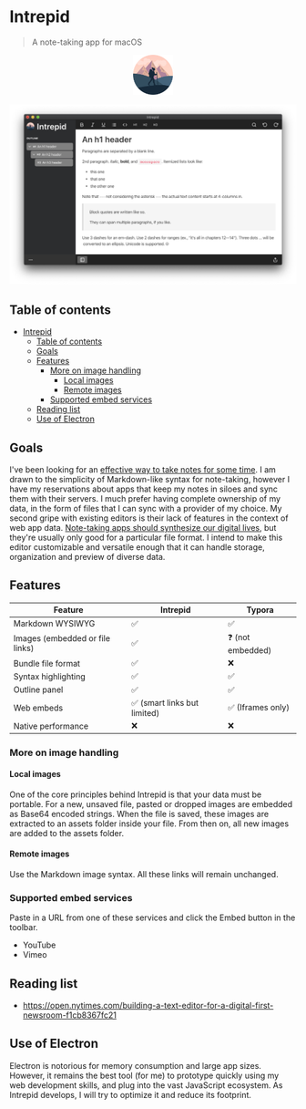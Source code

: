 # Intrepid

> A note-taking app for macOS

<p align="center">
    <img src="./docs/icon.png" width=70 alt="icon">
</p>

![Cover](./docs/cover.png)

## Table of contents

- [Intrepid](#intrepid)
  - [Table of contents](#table-of-contents)
  - [Goals](#goals)
  - [Features](#features)
    - [More on image handling](#more-on-image-handling)
      - [Local images](#local-images)
      - [Remote images](#remote-images)
    - [Supported embed services](#supported-embed-services)
  - [Reading list](#reading-list)
  - [Use of Electron](#use-of-electron)

## Goals

I've been looking for an [effective way to take notes for some time](https://sarimabbas.com/posts/2019/markdown-editor/). I am drawn to the simplicity of Markdown-like syntax for note-taking, however I have my reservations about apps that keep my notes in siloes and sync them with their servers. I much prefer having complete ownership of my data, in the form of files that I can sync with a provider of my choice. My second gripe with existing editors is their lack of features in the context of web app data. [Note-taking apps should synthesize our digital lives](https://sarimabbas.com/posts/2019/unified-productivity/), but they're usually only good for a particular file format. I intend to make this editor customizable and versatile enough that it can handle storage, organization and preview of diverse data.

## Features

| Feature                         | Intrepid                                     | Typora                            |
| ------------------------------- | -------------------------------------------- | --------------------------------- |
| Markdown WYSIWYG                | :white_check_mark:                           | :white_check_mark:                |
| Images (embedded or file links) | :white_check_mark:                           | :question: (not embedded)         |
| Bundle file format              | :white_check_mark:                           | :x:                               |
| Syntax highlighting             | :white_check_mark:                           | :white_check_mark:                |
| Outline panel                   | :white_check_mark:                           | :white_check_mark:                |
| Web embeds                      | :white_check_mark: (smart links but limited) | :white_check_mark: (Iframes only) |
| Native performance              | :x:                                          | :x:                               |

### More on image handling

#### Local images

One of the core principles behind Intrepid is that your data must be portable. For a new, unsaved file, pasted or dropped images are embedded as Base64 encoded strings. When the file is saved, these images are extracted to an assets folder inside your file. From then on, all new images are added to the assets folder.

#### Remote images

Use the Markdown image syntax. All these links will remain unchanged.

### Supported embed services

Paste in a URL from one of these services and click the Embed button in the toolbar.

- YouTube
- Vimeo

## Reading list

- https://open.nytimes.com/building-a-text-editor-for-a-digital-first-newsroom-f1cb8367fc21

## Use of Electron

Electron is notorious for memory consumption and large app sizes. However, it remains the best tool (for me) to prototype quickly using my web development skills, and plug into the vast JavaScript ecosystem. As Intrepid develops, I will try to optimize it and reduce its footprint.
